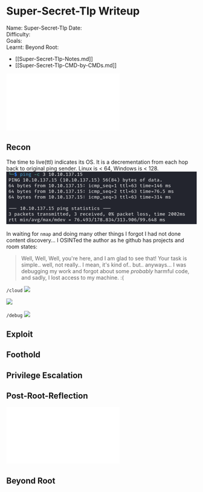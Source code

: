 # Super-Secret-TIp Writeup

Name: Super-Secret-TIp
Date:  
Difficulty:  
Goals:  
Learnt:
Beyond Root:

- [[Super-Secret-TIp-Notes.md]]
- [[Super-Secret-TIp-CMD-by-CMDs.md]]


![](Super-Secret-TIp-map.excalidraw.md)

## Recon

The time to live(ttl) indicates its OS. It is a decrementation from each hop back to original ping sender. Linux is < 64, Windows is < 128.
![ping](TryHackMe/Markdown/Super-Secret-TIp/Screenshots/ping.png)

In waiting for `nmap` and doing many other things I forgot I had not done content discovery... I OSINTed the author as he github has projects and room states:
> Well, Well, Well, you're here, and I am glad to see that! Your task is simple.. well, not really.. I mean, it's kind of.. but.. anyways...  I was debugging my work and forgot about some _probably_ harmful code, and sadly, I lost access to my machine. :(

`/cloud`
![](defaultdownloads.png)

![](wildtxtfile.png)

`/debug`
![](debugger.png)


## Exploit

## Foothold

## Privilege Escalation

## Post-Root-Reflection  

![](Super-Secret-TIp-map.excalidraw.md)

## Beyond Root


